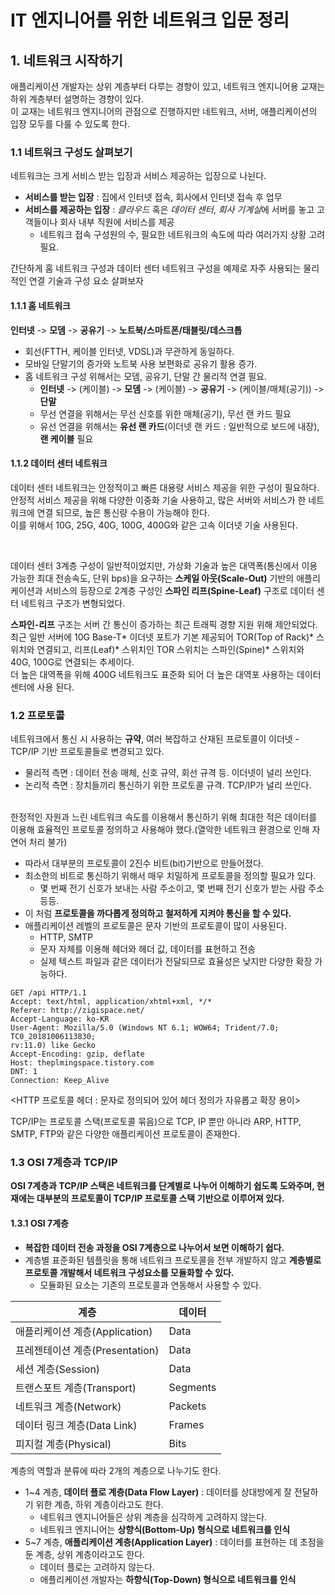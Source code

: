 # IT 엔지니어를 위한 네트워크 입문 정리
## 1. 네트워크 시작하기
애플리케이션 개발자는 상위 계층부터 다루는 경향이 있고, 네트워크 엔지니어용 교재는 하위 계층부터 설명하는 경향이 있다.</br>
이 교재는 네트워크 엔지니어의 관점으로 진행하지만 네트워크, 서버, 애플리케이션의 입장 모두를 다룰 수 있도록 한다.
### 1.1 네트워크 구성도 살펴보기
네트워크는 크게 서비스 받는 입장과 서비스 제공하는 입장으로 나뉜다.
- **서비스를 받는 입장** : 집에서 인터넷 접속, 회사에서 인터넷 접속 후 업무
- **서비스를 제공하는 입장** : *클라우드* 혹은 *데이터 센터*, *회사 기계실*에 서버를 놓고 고객들이나 회사 내부 직원에 서비스를 제공
  - 네트워크 접속 구성원의 수, 필요한 네트워크의 속도에 따라 여러가지 상황 고려 필요.

간단하게 홈 네트워크 구성과 데이터 센터 네트워크 구성을 예제로 자주 사용되는 물리적인 연결 기술과 구성 요소 살펴보자

#### 1.1.1 홈 네트워크
**인터넷** -> **모뎀** -> **공유기** -> **노트북/스마트폰/태블릿/데스크톱**
- 회선(FTTH, 케이블 인터넷, VDSL)과 무관하게 동일하다.
- 모바일 단말기의 증가와 노트북 사용 보편화로 공유기 활용 증가.
- 홈 네트워크 구성 위해서는 모뎀, 공유기, 단말 간 물리적 연결 필요.
  - **인터넷** -> (케이블) -> **모뎀** -> (케이블) -> **공유기** -> (케이블/매체(공기)) -> **단말**
  - 무선 연결을 위해서는 무선 신호를 위한 매체(공기), 무선 랜 카드 필요
  - 유선 연결을 위해서는 **유선 랜 카드**(이더넷 랜 카드 : 일반적으로 보드에 내장), **랜 케이블** 필요
  
#### 1.1.2 데이터 센터 네트워크
 데이터 센터 네트워크는 안정적이고 빠른 대용량 서비스 제공을 위한 구성이 필요하다. <br>
안정적 서비스 제공을 위해 다양한 이중화 기술 사용하고, 많은 서버와 서비스가 한 네트워크에 연결 되므로, 높은 통신량 수용이 가능해야 한다. <br>
이를 위해서 10G, 25G, 40G, 100G, 400G와 같은 고속 이더넷 기술 사용된다.

<br>

 데이터 센터 3계층 구성이 일반적이었지만, 가상화 기술과 높은 대역폭(통신에서 이용 가능한 최대 전송속도, 단위 bps)을 요구하는 **스케일 아웃(Scale-Out)** 기반의 애플리케이션과 서비스의 등장으로 2계층 구성인 **스파인 리프(Spine-Leaf)** 구조로 데이터 센터 네트워크 구조가 변형되었다.
 
 **스파인-리프** 구조는 서버 간 통신이 증가하는 최근 트래픽 경향 지원 위해 제안되었다. 최근 일반 서버에 10G Base-T* 이더넷 포트가 기본 제공되어 TOR(Top of Rack)* 스위치와 연결되고, 리프(Leaf)* 스위치인 TOR 스위치는 스파인(Spine)* 스위치와 40G, 100G로 연결되는 추세이다.<br>
 더 높은 대역폭을 위해 400G 네트워크도 표준화 되어 더 높은 대역포 사용하는 데이터 센터에 사용 된다.
 
 ### 1.2 프로토콜
 네트워크에서 통신 시 사용하는 **규약**, 여러 복잡하고 산재된 프로토콜이 이더넷 - TCP/IP 기반 프로토콜들로 변경되고 있다. <br>
 - 물리적 측면 : 데이터 전송 매체, 신호 규약, 회선 규격 등. 이더넷이 널리 쓰인다.
 - 논리적 측면 : 장치들끼리 통신하기 위한 프로토콜 규격. TCP/IP가 널리 쓰인다. 
 <br>
 한정적인 자원과 느린 네트워크 속도를 이용해서 통신하기 위해 최대한 적은 데이터를 이용해 효율적인 프로토콜 정의하고 사용해야 했다.(열악한 네트워크 환경으로 인해 자연어 처리 불가)
 
 - 따라서 대부분의 프로토콜이 2진수 비트(bit)기반으로 만들어졌다.
 - 최소한의 비트로 통신하기 위해서 매우 치밀하게 프로토콜을 정의할 필요가 있다.
    - 몇 번째 전기 신호가 보내는 사람 주소이고, 몇 번째 전기 신호가 받는 사람 주소 등등.
 - 이 처럼 **프로토콜을 까다롭게 정의하고 철저하게 지켜야 통신을 할 수 있다.**
 - 애플리케이션 레벨의 프로토콜은 문자 기반의 프로토콜이 많이 사용된다.
    - HTTP, SMTP 
    - 문자 자체를 이용해 헤더와 헤더 값, 데이터를 표현하고 전송
    - 실제 텍스트 파일과 같은 데이터가 전달되므로 효율성은 낮지만 다양한 확장 가능하다.
```
GET /api HTTP/1.1
Accept: text/html, application/xhtml+xml, */*
Referer: http://zigispace.net/
Accept-Language: ko-KR
User-Agent: Mozilla/5.0 (Windows NT 6.1; WOW64; Trident/7.0; TC0_20181006113830;
rv:11.0) like Gecko
Accept-Encoding: gzip, deflate
Host: theplmingspace.tistory.com
DNT: 1
Connection: Keep_Alive
```
<HTTP 프로토콜 헤더 : 문자로 정의되어 있어 헤더 정의가 자유롭고 확장 용이>

TCP/IP는 프로토콜 스택(프로토콜 묶음)으로 TCP, IP 뿐만 아니라 ARP, HTTP, SMTP, FTP와 같은 다양한 애플리케이션 프로토콜이 존재한다.

### 1.3 OSI 7계층과 TCP/IP
**OSI 7계층과 TCP/IP 스택은 네트워크를 단계별로 나누어 이해하기 쉽도록 도와주며, 현재에는 대부분의 프로토콜이 TCP/IP 프로토콜 스택 기반으로 이루어져 있다.**

#### 1.3.1 OSI 7계층
- **복잡한 데이터 전송 과정을 OSI 7계층으로 나누어서 보면 이해하기 쉽다.**
- 계층별 표준화된 템플릿을 통해 네트워크 프로토콜을 전부 개발하지 않고 **계층별로 프로토콜 개발해서 네트워크 구성요소를 모듈화할 수 있다.**
  - 모듈화된 요소는 기존의 프로토콜과 연동해서 사용할 수 있다.
 
|계층|데이터|
|---|---|
|애플리케이션 계층(Application)|Data|
|프레젠테이션 계층(Presentation)|Data|
|세션 계층(Session)|Data|
|트랜스포트 계층(Transport)|Segments|
|네트워크 계층(Network)|Packets|
|데이터 링크 계층(Data Link)|Frames|
|피지컬 계층(Physical)|Bits|

계층의 역할과 분류에 따라 2개의 계층으로 나누기도 한다.
- 1~4 계층, **데이터 플로 계층(Data Flow Layer)** : 데이터를 상대방에게 잘 전달하기 위한 계층, 하위 계층이라고도 한다.
  - 네트워크 엔지니어들은 상위 계층을 심각하게 고려하지 않는다. 
  - 네트워크 엔지니어는 **상향식(Bottom-Up) 형식으로 네트워크를 인식**  
- 5~7 계층, **애플리케이션 계층(Application Layer)** : 데이터를 표현하는 데 초점을 둔 계층, 상위 계층이라고도 한다.
  - 데이터 플로는 고려하지 않는다. 
  - 애플리케이션 개발자는 **하향식(Top-Down) 형식으로 네트워크를 인식**




 
 
 
 
